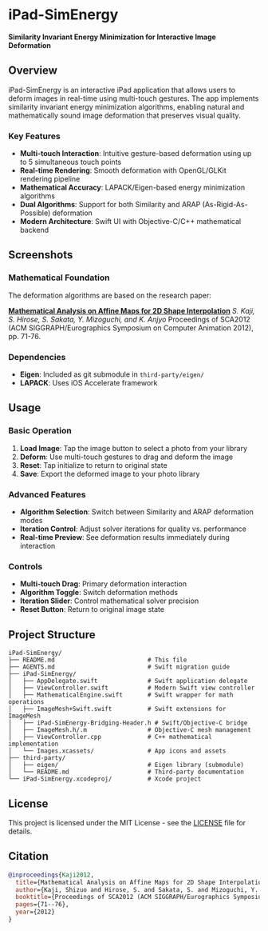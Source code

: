 # iPad-SimEnergy

**Similarity Invariant Energy Minimization for Interactive Image Deformation**

## Overview

iPad-SimEnergy is an interactive iPad application that allows users to deform images in real-time using multi-touch gestures. The app implements similarity invariant energy minimization algorithms, enabling natural and mathematically sound image deformation that preserves visual quality.

### Key Features

- **Multi-touch Interaction**: Intuitive gesture-based deformation using up to 5 simultaneous touch points
- **Real-time Rendering**: Smooth deformation with OpenGL/GLKit rendering pipeline
- **Mathematical Accuracy**: LAPACK/Eigen-based energy minimization algorithms
- **Dual Algorithms**: Support for both Similarity and ARAP (As-Rigid-As-Possible) deformation
- **Modern Architecture**: Swift UI with Objective-C/C++ mathematical backend

## Screenshots

### Mathematical Foundation

The deformation algorithms are based on the research paper:

**[Mathematical Analysis on Affine Maps for 2D Shape Interpolation](https://dl.acm.org/doi/10.1145/2338714.2338727)**
*S. Kaji, S. Hirose, S. Sakata, Y. Mizoguchi, and K. Anjyo*
Proceedings of SCA2012 (ACM SIGGRAPH/Eurographics Symposium on Computer Animation 2012), pp. 71-76.

### Dependencies

- **Eigen**: Included as git submodule in `third-party/eigen/`
- **LAPACK**: Uses iOS Accelerate framework

## Usage

### Basic Operation

1. **Load Image**: Tap the image button to select a photo from your library
2. **Deform**: Use multi-touch gestures to drag and deform the image
3. **Reset**: Tap initialize to return to original state
4. **Save**: Export the deformed image to your photo library

### Advanced Features

- **Algorithm Selection**: Switch between Similarity and ARAP deformation modes
- **Iteration Control**: Adjust solver iterations for quality vs. performance
- **Real-time Preview**: See deformation results immediately during interaction

### Controls

- **Multi-touch Drag**: Primary deformation interaction
- **Algorithm Toggle**: Switch deformation methods
- **Iteration Slider**: Control mathematical solver precision
- **Reset Button**: Return to original image state

## Project Structure

```
iPad-SimEnergy/
├── README.md                          # This file
├── AGENTS.md                          # Swift migration guide
├── iPad-SimEnergy/
│   ├── AppDelegate.swift              # Swift application delegate
│   ├── ViewController.swift           # Modern Swift view controller
│   ├── MathematicalEngine.swift       # Swift wrapper for math operations
│   ├── ImageMesh+Swift.swift          # Swift extensions for ImageMesh
│   ├── iPad-SimEnergy-Bridging-Header.h # Swift/Objective-C bridge
│   ├── ImageMesh.h/.m                 # Objective-C mesh management
│   ├── ViewController.cpp             # C++ mathematical implementation
│   └── Images.xcassets/               # App icons and assets
├── third-party/
│   ├── eigen/                         # Eigen library (submodule)
│   └── README.md                      # Third-party documentation
└── iPad-SimEnergy.xcodeproj/          # Xcode project
```

## License

This project is licensed under the MIT License - see the [LICENSE](LICENSE) file for details.

## Citation

```bibtex
@inproceedings{Kaji2012,
  title={Mathematical Analysis on Affine Maps for 2D Shape Interpolation},
  author={Kaji, Shizuo and Hirose, S. and Sakata, S. and Mizoguchi, Y. and Anjyo, K.},
  booktitle={Proceedings of SCA2012 (ACM SIGGRAPH/Eurographics Symposium on Computer Animation 2012)},
  pages={71--76},
  year={2012}
}
```
